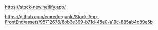 https://stock-new.netlify.app/






https://github.com/emredurgunlu/Stock-App-FrontEnd/assets/95712676/8bb3e399-b71d-45e0-a19c-885ab4d89e5b

